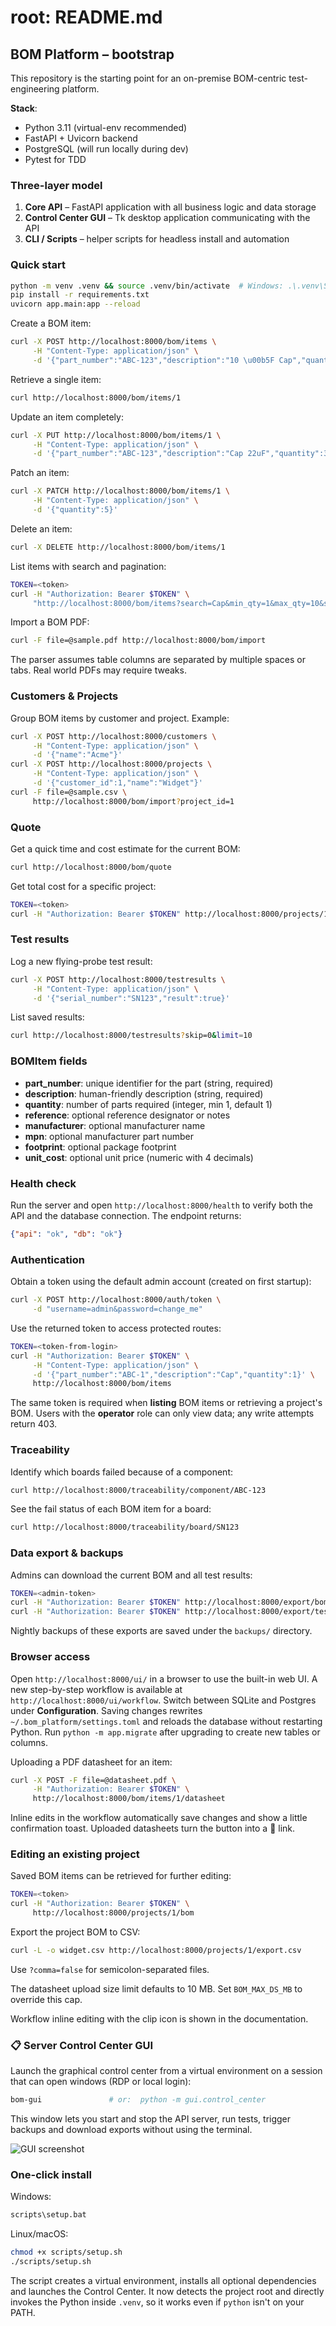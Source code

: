 # root: README.md
## BOM Platform – bootstrap

This repository is the starting point for an on-premise BOM-centric test-engineering platform.

**Stack**:
- Python 3.11 (virtual-env recommended)
- FastAPI + Uvicorn backend
- PostgreSQL (will run locally during dev)
- Pytest for TDD

### Three-layer model

1. **Core API** – FastAPI application with all business logic and data storage
2. **Control Center GUI** – Tk desktop application communicating with the API
3. **CLI / Scripts** – helper scripts for headless install and automation

### Quick start
```bash
python -m venv .venv && source .venv/bin/activate  # Windows: .\.venv\Scripts\activate
pip install -r requirements.txt
uvicorn app.main:app --reload
```

Create a BOM item:
```bash
curl -X POST http://localhost:8000/bom/items \
     -H "Content-Type: application/json" \
     -d '{"part_number":"ABC-123","description":"10 \u00b5F Cap","quantity":2}'
```

Retrieve a single item:
```bash
curl http://localhost:8000/bom/items/1
```

Update an item completely:
```bash
curl -X PUT http://localhost:8000/bom/items/1 \
     -H "Content-Type: application/json" \
     -d '{"part_number":"ABC-123","description":"Cap 22uF","quantity":3}'
```

Patch an item:
```bash
curl -X PATCH http://localhost:8000/bom/items/1 \
     -H "Content-Type: application/json" \
     -d '{"quantity":5}'
```

Delete an item:
```bash
curl -X DELETE http://localhost:8000/bom/items/1
```

List items with search and pagination:
```bash
TOKEN=<token>
curl -H "Authorization: Bearer $TOKEN" \
     "http://localhost:8000/bom/items?search=Cap&min_qty=1&max_qty=10&skip=0&limit=20"
```

Import a BOM PDF:
```bash
curl -F file=@sample.pdf http://localhost:8000/bom/import
```
The parser assumes table columns are separated by multiple spaces or tabs. Real
world PDFs may require tweaks.

### Customers & Projects

Group BOM items by customer and project. Example:

```bash
curl -X POST http://localhost:8000/customers \
     -H "Content-Type: application/json" \
     -d '{"name":"Acme"}'
curl -X POST http://localhost:8000/projects \
     -H "Content-Type: application/json" \
     -d '{"customer_id":1,"name":"Widget"}'
curl -F file=@sample.csv \
     http://localhost:8000/bom/import?project_id=1
```

### Quote

Get a quick time and cost estimate for the current BOM:

```bash
curl http://localhost:8000/bom/quote
```
Get total cost for a specific project:
```bash
TOKEN=<token>
curl -H "Authorization: Bearer $TOKEN" http://localhost:8000/projects/1/cost
```

### Test results

Log a new flying-probe test result:

```bash
curl -X POST http://localhost:8000/testresults \
     -H "Content-Type: application/json" \
     -d '{"serial_number":"SN123","result":true}'
```

List saved results:

```bash
curl http://localhost:8000/testresults?skip=0&limit=10
```

### BOMItem fields
- **part_number**: unique identifier for the part (string, required)
- **description**: human-friendly description (string, required)
- **quantity**: number of parts required (integer, min 1, default 1)
- **reference**: optional reference designator or notes
- **manufacturer**: optional manufacturer name
- **mpn**: optional manufacturer part number
- **footprint**: optional package footprint
- **unit_cost**: optional unit price (numeric with 4 decimals)

### Health check

Run the server and open `http://localhost:8000/health` to verify both the API
and the database connection. The endpoint returns:

```json
{"api": "ok", "db": "ok"}
```

### Authentication

Obtain a token using the default admin account (created on first startup):

```bash
curl -X POST http://localhost:8000/auth/token \
     -d "username=admin&password=change_me"
```

Use the returned token to access protected routes:

```bash
TOKEN=<token-from-login>
curl -H "Authorization: Bearer $TOKEN" \
     -H "Content-Type: application/json" \
     -d '{"part_number":"ABC-1","description":"Cap","quantity":1}' \
     http://localhost:8000/bom/items
```

The same token is required when **listing** BOM items or retrieving a
project's BOM.
Users with the **operator** role can only view data; any write attempts return 403.

### Traceability

Identify which boards failed because of a component:

```bash
curl http://localhost:8000/traceability/component/ABC-123
```

See the fail status of each BOM item for a board:

```bash
curl http://localhost:8000/traceability/board/SN123
```

### Data export & backups

Admins can download the current BOM and all test results:

```bash
TOKEN=<admin-token>
curl -H "Authorization: Bearer $TOKEN" http://localhost:8000/export/bom.csv
curl -H "Authorization: Bearer $TOKEN" http://localhost:8000/export/testresults.xlsx
```

Nightly backups of these exports are saved under the `backups/` directory.

### Browser access

Open `http://localhost:8000/ui/` in a browser to use the built-in web UI.
A new step-by-step workflow is available at `http://localhost:8000/ui/workflow`.
Switch between SQLite and Postgres under **Configuration**. Saving
changes rewrites `~/.bom_platform/settings.toml` and reloads the database
without restarting Python.
Run `python -m app.migrate` after upgrading to create new tables or columns.

Uploading a PDF datasheet for an item:
```bash
curl -X POST -F file=@datasheet.pdf \
     -H "Authorization: Bearer $TOKEN" \
     http://localhost:8000/bom/items/1/datasheet
```

Inline edits in the workflow automatically save changes and show a little
confirmation toast. Uploaded datasheets turn the button into a 📎 link.

### Editing an existing project

Saved BOM items can be retrieved for further editing:

```bash
TOKEN=<token>
curl -H "Authorization: Bearer $TOKEN" \
     http://localhost:8000/projects/1/bom
```

Export the project BOM to CSV:

```bash
curl -L -o widget.csv http://localhost:8000/projects/1/export.csv
```

Use `?comma=false` for semicolon-separated files.

The datasheet upload size limit defaults to 10 MB. Set `BOM_MAX_DS_MB` to
override this cap.

Workflow inline editing with the clip icon is shown in the documentation.


### 📋 Server Control Center GUI

Launch the graphical control center from a virtual environment on a session that can open windows (RDP or local login):

```bash
bom-gui               # or:  python -m gui.control_center
```

This window lets you start and stop the API server, run tests, trigger backups and download exports without using the terminal.

![GUI screenshot](docs/gui_screenshot.png)

### One-click install

Windows:
```bat
scripts\setup.bat
```

Linux/macOS:
```bash
chmod +x scripts/setup.sh
./scripts/setup.sh
```

The script creates a virtual environment, installs all optional dependencies and launches the Control Center.
It now detects the project root and directly invokes the Python inside `.venv`,
so it works even if `python` isn't on your PATH.
